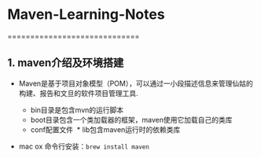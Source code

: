 # Maven-Learning-Notes
=============================
## 1. maven介绍及环境搭建
* Maven是基于项目对象模型（POM），可以通过一小段描述信息来管理仙姑的构建、报告和文旦的软件项目管理工具.
  * bin目录是包含mvn的运行脚本
  * boot目录包含一个类加载器的框架，maven使用它加载自己的类库
  * conf配置文件
  * lib包含maven运行时的依赖类库
  
* mac ox 命令行安装：`brew install maven`
